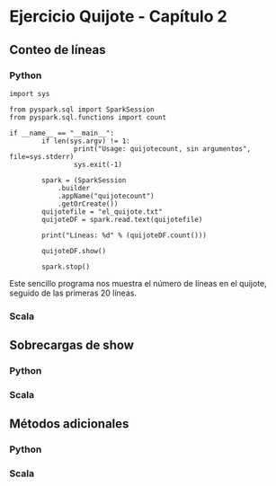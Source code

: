 # Ejercicio Quijote - Capítulo 2

## Conteo de líneas

### Python
```
import sys

from pyspark.sql import SparkSession
from pyspark.sql.functions import count

if __name__ == "__main__":
        if len(sys.argv) != 1:
                print("Usage: quijotecount, sin argumentos", file=sys.stderr)
                sys.exit(-1)

        spark = (SparkSession
            .builder
            .appName("quijotecount")
            .getOrCreate())
        quijotefile = "el_quijote.txt"
        quijoteDF = spark.read.text(quijotefile)

        print("Líneas: %d" % (quijoteDF.count()))

        quijoteDF.show()

        spark.stop()
```
Este sencillo programa nos muestra el número de líneas en el quijote, seguido de las primeras 20 líneas.

### Scala

## Sobrecargas de show

### Python

### Scala

## Métodos adicionales

### Python

### Scala